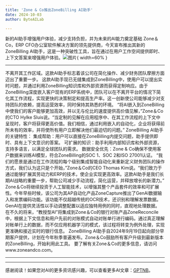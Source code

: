```yaml
---
title: 'Zone & Co推出ZoneBilling AI助手'
date: 2024-10-03
author: ByteAILab

---
```


新的AI助手增强用户体验，减少支持负担，并为未来的AI能力奠定基础
Zone＆Co，ERP CFO办公室软件解决方案的领先提供商，今天宣布推出其新的ZoneBilling AI助手，这是一种突破性工具，旨在通过在用户工作空间提供即时、上下文答案来增强用户体验。![图片](https://ai-techpark.com/wp-content/uploads/2024/10/Zone-960x540.jpg){ width=60% }

---
不离开其工作区域。这款AI助手标志着该公司在简化操作、减少财务团队摩擦方面迈出了重要一步。
这款AI助手现已无缝集成到ZoneBilling中，使用户可以提出实时问题，并通过利用ZoneBilling知识库和外部资源而获得定制响应。由于ZoneBilling深度嵌入客户现有的ERP系统中，团队可以在不离开平台的情况下简化其工作流程，实现更快的决策制定和提高生产率。这一创新使公司能够减少对支持团队的依赖，提高运营效率，同时保持其熟悉的环境。
“将AI嵌入到ZoneBilling中使我们的客户能够更加高效，并以无与伦比的速度提供高价值见解，”Zone＆Co的CTO Hylke Sluis说。“当定制的见解在应用程序中、在其工作流程的上下文中呈现时，客户将获得更高价值。我们相信，通过利用嵌入的自动化，企业将获得前所未有的效率，并将使所有用户立即解决他们最迫切的问题。”
ZoneBilling AI助手的关键特性：
集成帮助：用户可以直接在ZoneBilling内提交问题，助手提供即时、具有上下文意识的答案。
可扩展的知识：助手利用内部知识库和外部资源，支持多语言，以满足全球团队的需求。
数据安全优先：Zone & Co确保不使用客户数据来训练AI模型，符合ZoneBilling的SOC 1、SOC 2和ISO 27001认证。
“我们的愿景是通过在工作流程的每个级别集成智能自动化来重新定义财务团队的操作方式，我们认为这只是个开始，”Zone＆Co的CEO Thomas Kim说。“我们致力于通过能够扩展其劳动力和ERP的技术，使企业实现更高效率。这款AI助手是我们长期AI战略的重要一步，帮助公司减少手动流程，简化运营，并释放增长的新潜力。”
Zone＆Co将继续投资于人工智能技术，以增强其整个产品套件的效率和可扩展性。今年早些时候，该公司为其AP自动化产品ZoneCapture推出了GenAI数据输入和发票编码功能。该功能不仅超越传统的OCR技术，还识别和理解发票数据。GenAI在提供灵活性以手动调整配置以适应独特用例的同时，直观地处理数据。
在不久的将来，“教授型AI”将集成到Zone＆Co的银行对账产品ZoneReconcile中，根据上下文信息和用户先前的对账模式自动对账单行进行编码。通过真正理解对帐单行上的数据，而不仅应用机器学习的模式，该过程将转变为例外处理，实现更准确和接近实时的银行信息。
ZoneBilling AI助手自2024年9月19日起向部分早期客户提供，计划在今年秋季普遍发布。Zone＆Co鼓励所有客户升级到最新版本的ZoneBilling，开始利用此工具。
要了解有关Zone＆Co的更多信息，请访问www.zoneandco.com。

---
---
感谢阅读！如果您对AI的更多资讯感兴趣，可以查看更多AI文章：[GPTNB](https://gptnb.com)。